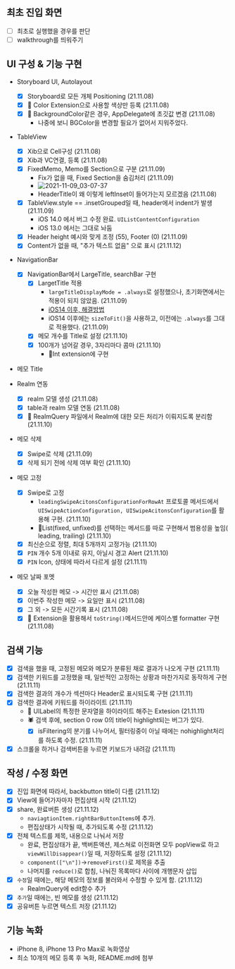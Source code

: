 ## 최초 진입 화면
- [ ] 최초로 실행했을 경우를 판단
- [ ] walkthrough를 띄워주기

## UI 구성 & 기능 구현
* Storyboard UI, Autolayout
	- [x] Storyboard로 모든 개체 Positioning (21.11.08)
	- [x] 🧹 Color Extension으로 사용할 색상만 등록 (21.11.08)
	- [x] 🧹 BackgroundColor같은 경우, AppDelegate에 초깃값 변경 (21.11.08)
	    * 나중에 보니 BGColor을 변경할 필요가 없어서 지워주었다.
* TableView
	- [x] Xib으로 Cell구성 (21.11.08)
	- [x] Xib과 VC연결, 등록 (21.11.08)
	- [x] FixedMemo, Memo를 Section으로 구분 (21.11.09)
		* Fix가 없을 때, Fixed Section을 숨김처리 (21.11.09)
		* ![2021-11-09_03-07-37](/Users/sseungmn/Library/Containers/com.majimakHARU.GrabIt/Data/2021-11-09_03-07-37.png)
		* HeaderTitle이 왜 이렇게 leftInset이 들어가는지 모르겠음 (21.11.08)
	- [x] TableView.style == .insetGrouped일 때, header에서 indent가 발생 (21.11.09)
		* iOS 14.0 에서 버그 수정 완료. `UIListContentConfiguration`
		* iOS 13.0 에서는 그대로 놔둠
	- [x] Header height 예시와 맞게 조정 (55), Footer (0) (21.11.09)
	- [x] Content가 없을 때, "추가 텍스트 없음" 으로 표시 (21.11.12)
* NavigationBar
	- [x] NavigationBar에서 LargeTitle, searchBar 구현
		- [x] LargetTitle 적용
			* `largeTitleDisplayMode = .always`로 설정했으나, 초기화면에서는 적용이 되지 않았음. (21.11.09)
			* [iOS14 이후, 해결방법](https://stackoverflow.com/questions/64005273/ios14-navigationitem-largetitledisplaymode-always-not-work)
			* iOS14 이후에는 `sizeToFit()`을 사용하고, 이전에는 `.always`를 그대로 적용했다. (21.11.09)
		- [x] 메모 개수를 Title로 설정 (21.11.10)
		- [x] 100개가 넘어갈 경우, 3자리마다 콤마 (21.11.10)
			* 🧹Int extension에 구현 

* 메모 Title

* Realm 연동
  - [x] realm 모델 생성 (21.11.08)
  - [x] table과 realm 모델 연동 (21.11.08)
  - [x] 🧹 RealmQuery 파일에서 Realm에 대한 모든 처리가 이뤄지도록 분리함 (21.11.10)
* 메모 삭제
  - [x] Swipe로 삭제 (21.11.09)
  - [x] 삭제 되기 전에 삭제 여부 확인 (21.11.10)
* 메모 고정
  - [x] Swipe로 고정
  	* `leadingSwipeAcitonsConfigurationForRowAt` 프로토콜 메서드에서 `UISwipeActionConfiguration, UISwipeAcitonsConfiguration`를 활용해 구현. (21.11.10)
  	* 🧹List(fixed, unfixed)를 선택하는 메서드를 따로 구현해서 범용성을 높임( leading, trailing) (21.11.10)
  - [x] 최신순으로 정렬, 최대 5개까지 고정가능 (21.11.10)
  - [x] `PIN` 개수 5개 이내로 유지, 아닐시 경고 Alert (21.11.10)
  - [x] `PIN` Icon, 상태에 따라서 다르게 설정 (21.11.11)
* 메모 날짜 포멧
  - [x] 오늘 작성한 메모 -> 시간만 표시 (21.11.08)
  - [x] 이번주 작성한 메모 -> 요일만 표시 (21.11.08)
  - [x] 그 외 -> 모든 시간기록 표시 (21.11.08)
  - [x] 🧹 Extension을 활용해서 `toString()`메서드안에 케이스별 formatter 구현 (21.11.08)

## 검색 기능

- [x] 검색을 했을 때, 고정된 메모와 메모가 분류된 채로 결과가 나오게 구현 (21.11.11)
- [x] 검색한 키워드를 고정했을 때, 일반적인 고정하는 상황과 마찬가지로 동작하게 구현 (21.11.11)
- [x] 검색한 결과의 개수가 섹션마다 Header로 표시되도록 구현 (21.11.11)
- [x] 검색한 결과에 키워드를 하이라이트 (21.11.11)
	* 🧹 UILabel의 특정한 문자열을 하이라이트 해주는 Extesion (21.11.11)
	* 🕷 검색 후에, section 0 row 0의 title이 highlight되는 버그가 있다.
		- [x] isFiltering의 분기를 나누어서, 필터링중이 아닐 때에는 nohighlight처리를 하도록 수정. (21.11.11)
- [x] 스크롤을 하거나 검색버튼을 누르면 키보드가 내려감 (21.11.11)

## 작성 / 수정 화면
- [x] 진입 화면에 따라서, backbutton title이 다름 (21.11.12)
- [x] View에 들어가자마자 편집상태 시작 (21.11.12)
- [x] share, 완료버튼 생성 (21.11.12)
	* `naviagtionItem.rightBarButtonItems`에 추가.
	* 편집상태가 시작될 때, 추가되도록 수정 (21.11.12)
- [x] 전체 텍스트를 제목, 내용으로 나눠서 저장
	* 완료, 편집상태가 끝, 백버튼액션, 제스쳐로 이전화면 모두 popView로 하고 `viewWillDisappear()`일 때, 저장하도록 설정 (21.11.12)
	* `component(["\n"])`->`removeFirst()`로 제목을 추출
	* 나머지를 `reduce()`로 합침, 나눠진 목록마다 사이에 개행문자 삽입
- [x] `수정`일 때에는, 해당 메모의 정보를 불러와서 수정할 수 있게 함. (21.11.12)
	* RealmQuery에 edit함수 추가
- [x] `추가`일 때에는, 빈 메모를 생성 (21.11.12)
- [x] 공유버튼 누르면 텍스트 저장 (21.11.12)

## 기능 녹화
* iPhone 8, iPhone 13 Pro Max로 녹화영상
* 최소 10개의 메모 등록 후 녹화, README.md에 첨부
